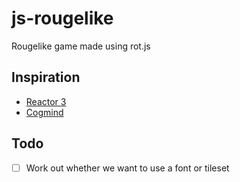 # js-rougelike
Rougelike game made using rot.js

## Inspiration
- [Reactor 3](http://roguecentral.org/doryen/forum/index.php?topic=1610.0)
- [Cogmind](http://store.steampowered.com/app/722730/Cogmind/)

## Todo
- [ ] Work out whether we want to use a font or tileset
